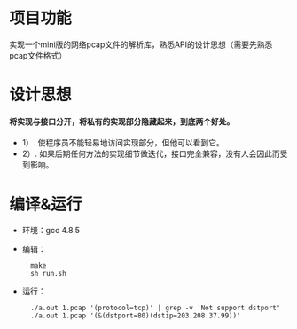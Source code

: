 # 项目功能
实现一个mini版的网络pcap文件的解析库，熟悉API的设计思想（需要先熟悉pcap文件格式）

# 设计思想
####  将实现与接口分开，将私有的实现部分隐藏起来，到底两个好处。
- 1）. 使程序员不能轻易地访问实现部分，但他可以看到它。
- 2）. 如果后期任何方法的实现细节做迭代，接口完全兼容，没有人会因此而受到影响。

# 编译&运行

- 环境：gcc 4.8.5

- 编辑：
  ```
    make
    sh run.sh
  ```  
- 运行：
  ```
    ./a.out 1.pcap '(protocol=tcp)' | grep -v 'Not support dstport'
    ./a.out 1.pcap '(&(dstport=80)(dstip=203.208.37.99))'
 ```
